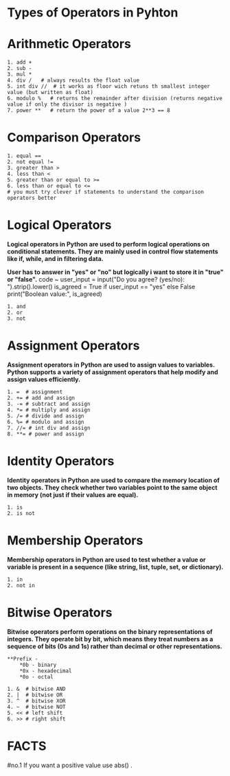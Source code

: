 # Types of Operators in Pyhton

# Arithmetic Operators
    1. add +
    2. sub -
    3. mul *
    4. div /   # always results the float value
    5. int div //  # it works as floor wich retuns th smallest integer value (but written as float)
    6. modulo %   # returns the remainder after division (returns negative value if only the divisor is negative )
    7. power **   # return the power of a value 2**3 == 8

# Comparison Operators
    1. equal ==
    2. not equal !=
    3. greater than >
    4. less than <
    5. greater than or equal to >=
    6. less than or equal to <=
    # you must try clever if statements to understand the comparison operators better

# Logical Operators

**Logical operators in Python are used to perform logical operations on conditional statements. They are mainly used in control flow statements like if, while, and in filtering data.**

**User has to answer in "yes" or "no" but logically i want to store it in "true" or "false".**
code ~
    user_input = input("Do you agree? (yes/no): ").strip().lower()
    is_agreed = True if user_input == "yes" else False
    print("Boolean value:", is_agreed)

    1. and
    2. or
    3. not

# Assignment Operators

**Assignment operators in Python are used to assign values to variables. Python supports a variety of assignment operators that help modify and assign values efficiently.**  

    1. =  # assignment
    2. += # add and assign
    3. -= # subtract and assign
    4. *= # multiply and assign
    5. /= # divide and assign
    6. %= # modulo and assign
    7. //= # int div and assign
    8. **= # power and assign

# Identity Operators

**Identity operators in Python are used to compare the memory location of two objects. They check whether two variables point to the same object in memory (not just if their values are equal).**

    1. is
    2. is not

# Membership Operators

**Membership operators in Python are used to test whether a value or variable is present in a sequence (like string, list, tuple, set, or dictionary).**

    1. in
    2. not in   
# Bitwise Operators

**Bitwise operators perform operations on the binary representations of integers. They operate bit by bit, which means they treat numbers as a sequence of bits (0s and 1s) rather than decimal or other representations.**

    **Prefix - 
        *0b - binary
        *0x - hexadecimal
        *0o - octal

    1. &  # bitwise AND
    2. |  # bitwise OR
    3. ^  # bitwise XOR
    4. ~  # bitwise NOT
    5. << # left shift
    6. >> # right shift
# FACTS 

#no.1 
    If you want a positive value use abs() .